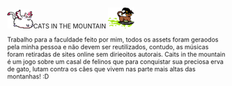 ![ult text](https://github.com/entulhodebatata-droid/Cats-in-the-mountain/blob/main/trabalhoFACULDADE/TrabalhoJogo/assets/jogador1.png)CATS IN THE MOUNTAIN ![ult text](https://github.com/entulhodebatata-droid/Cats-in-the-mountain/blob/main/trabalhoFACULDADE/TrabalhoJogo/assets/jogador2.png)


Trabalho para a faculdade feito por mim, todos os assets foram geraodos pela minha pessoa e não devem ser reutilizados, contudo, as músicas foram retiradas de sites online sem dirieoitos autorais.
Caits in the mountain é um jogo sobre um casal de felinos que para conquistar sua preciosa erva de gato, lutam contra os câes que vivem nas parte mais altas das montanhas! :D
